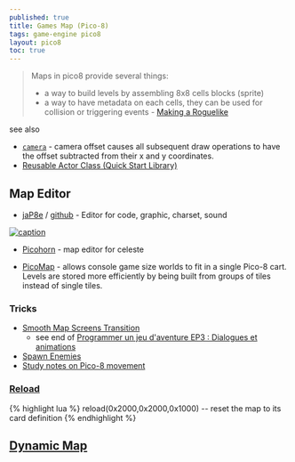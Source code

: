 ```yaml
---
published: true
title: Games Map (Pico-8)
tags: game-engine pico8
layout: pico8
toc: true
---
```

> Maps in pico8 provide several things:
> - a way to build levels by assembling 8x8 cells blocks (sprite)
> - a way to have metadata on each cells, they can be used for collision or triggering events -  [Making a Roguelike](https://www.youtube.com/watch?v=qLIPY0ro5UY&t=108s)

<link rel="shortcut icon" href="https://static.wikia.nocookie.net/pico-8/images/4/4a/Site-favicon.ico/revision/latest?cb=20210713144653" type="image/x-icon" />

see also
- [`camera`](https://pico-8.fandom.com/wiki/Camera) -  camera offset causes all subsequent draw operations to have the offset subtracted from their x and y coordinates.
- [Reusable Actor Class (Quick Start Library) ](https://www.reddit.com/r/pico8/comments/12awvi5/reusable_actor_class_quick_start_library/)

## Map Editor

- [jaP8e](https://www.lexaloffle.com/bbs/?tid=49307) / [github](https://github.com/GPIforGit/jaP8e) - Editor for code, graphic, charset, sound

[![caption](https://www.lexaloffle.com/media/58188/map.gif)](https://www.lexaloffle.com/bbs/?tid=49307)

- [Picohorn](https://github.com/WuffMakesGames/Picohorn#picohorn)  - map editor for celeste

- [PicoMap](https://www.lexaloffle.com/bbs/?tid=42848) -  allows console game size worlds to fit in a single Pico-8 cart. Levels are stored more efficiently by being built from groups of tiles instead of single tiles.


### Tricks
- [Smooth Map Screens Transition](https://mboffin.itch.io/pico-8-smooth-map-screens)
	- see end of [Programmer un jeu d'aventure EP3 : Dialogues et animations](https://www.youtube.com/watch?v=z2A-Cr4ESZ4)
- [ Spawn Enemies](https://www.youtube.com/watch?v=8jb8SHNS66c)
- [Study notes on Pico-8 movement](https://ljvmiranda921.github.io/notebook/2021/01/31/pico8-offset/)


### [Reload](https://www.youtube.com/watch?v=QF5jZWAhl1s&list=PLea8cjCua_P3LL7J1Q9b6PJua0A-96uUS&index=16&t=726s)
{% highlight lua %}
reload(0x2000,0x2000,0x1000)	-- reset the map to its card definition
{% endhighlight %}

## [Dynamic Map](https://chatgpt.com/share/68b81b01-b374-800d-9367-d9d3cca6c19e)
